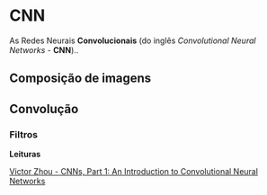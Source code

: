 
# CNN

As Redes Neurais **Convolucionais** (do inglês *Convolutional Neural Networks* - **CNN**)..

## Composição de imagens

## Convolução

### Filtros



**Leituras**

[Victor Zhou - CNNs, Part 1: An Introduction to Convolutional Neural Networks](https://victorzhou.com/blog/intro-to-cnns-part-1/#33-conv-layers)



